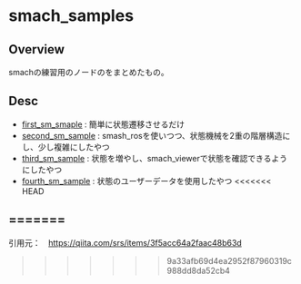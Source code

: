 # smach_samples
## Overview<br>
smachの練習用のノードのをまとめたもの。
## Desc
- [first_sm_smaple](https://github.com/KIT-Happy-Robot/mc_education/blob/main/ros_melodic/smach_samples/src/first_sm_sample.py) : 簡単に状態遷移させるだけ
- [second_sm_sample](https://github.com/KIT-Happy-Robot/に下だけmc_education/blob/main/ros_melodic/smach_samples/src/second_sm_sample.py) : smash_rosを使いつつ、状態機械を2重の階層構造にし、少し複雑にしたやつ
- [third_sm_sample](https://github.com/KIT-Happy-Robot/mc_education/blob/main/ros_melodic/smach_samples/src/third_sm_sample.py) : 状態を増やし、smach_viewerで状態を確認できるようにしたやつ
- [fourth_sm_sample](https://github.com/KIT-Happy-Robot/mc_education/blob/main/ros_melodic/smach_samples/src/fourth_sm_sample.py) : 状態のユーザーデータを使用したやつ
<<<<<<< HEAD

=======
-------
引用元：　https://qiita.com/srs/items/3f5acc64a2faac48b63d
>>>>>>> 9a33afb69d4ea2952f87960319c988dd8da52cb4
